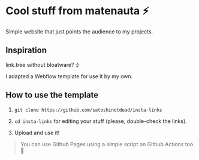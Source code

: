 # Cool stuff from matenauta ⚡

Simple website that just points the audience to my projects.

## Inspiration

link.tree without bloatware? :)

I adapted a Webflow template for use it by my own.

## How to use the template

1) ``git clone https://github.com/satoshinotdead/insta-links``

2) ``cd insta-links`` for editing your stuff (please, double-check the links).

3) Upload and use it!

> You can use Github Pages using a simple script on Github Actions too 🧡
